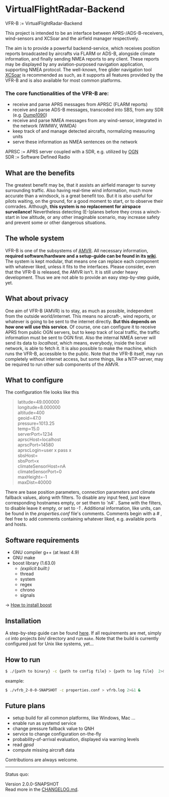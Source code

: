 # VirtualFlightRadar-Backend

VFR-B := VirtualFlightRadar-Backend

This project is intended to be an interface between APRS-/ADS-B-receivers, wind-sensors and XCSoar and the airfield manager respectively.

The aim is to provide a powerful backend-service, which receives position reports broadcasted by aircrafts via FLARM or ADS-B, alongside climate information,
and finally sending NMEA reports to any client. These reports may be displayed by any aviation-purposed navigation application, supporting NMEA protocol.
The well-known, free glider navigation tool [XCSoar](https://www.xcsoar.org/) is recommended as such, as it supports all features provided by the VFR-B
and is also available for most common platforms.

### The core functionalities of the VFR-B are:

+ receive and parse APRS messages from APRSC (FLARM reports)
+ receive and parse ADS-B messages, transcoded into SBS, from any SDR (e.g. [Dump1090](https://github.com/antirez/dump1090))
+ receive and parse NMEA messages from any wind-sensor, integrated in the network (WIMWV, WIMDA)
+ keep track of and manage detected aircrafts, normalizing measuring units
+ serve these information as NMEA sentences on the network

APRSC := APRS server coupled with a SDR, e.g. utilized by [OGN](http://wiki.glidernet.org/ "Open Glider Network")  
SDR := Software Defined Radio

## What are the benefits

The greatest benefit may be, that it assists an airfield manager to survey surrounding traffic.
Also having real-time wind information, much more accurate than a windsock, is a great benefit too.
But it is also useful for pilots waiting, on the ground, for a good moment to start, or to observe their comrades.
Although, **this system is no replacement for airspace surveilance!**
Nevertheless detecting (E-)planes before they cross a winch-start in low altitude, or any other imaginable scenario,
may increase safety and prevent some or other dangerous situations.

## The whole system

VFR-B is one of the subsystems of [AMVR](https://github.com/rueckwaertsflieger/AMVR).
All necessary information, **required software/hardware and a setup-guide can be found in its [wiki](https://github.com/rueckwaertsflieger/AMVR/wiki)**.
The system is kept modular, that means one can replace each component with whatever liked, unless it fits to the interfaces.
Please consider, even that the VFR-B is released, the AMVR isn't.
It is still under heavy development. Thus we are not able to provide an easy step-by-step guide, yet.

## What about privacy

One aim of VFR-B (AMVR) is to stay, as much as possible, independent from the outside world/internet.
This means no aircraft-, wind reports, or whatever is going to be sent to the internet directly.
**But this depends on how one will use this service.**
Of course, one can configure it to receive APRS from public OGN servers,
but to keep track of local traffic, the traffic information must be sent to OGN first.
Also the internal NMEA server will send its data to *localhost*, which means, everybody, inside the local network, is able to fetch it.
It is also possible to make the machine, which runs the VFR-B, accessible to the public.
Note that the VFR-B itself, may run completely without internet access, but some things, like a NTP-server,
may be required to run other sub components of the AMVR.

## What to configure

The configuration file looks like this
>latitude=49.000000  
>longitude=8.000000  
>altitude=400  
>geoid=47.0  
>pressure=1013.25  
>temp=15.0  
>serverPort=1234  
>aprscHost=localhost  
>aprscPort=14580  
>aprscLogin=user x pass x  
>sbsHost=  
>sbsPort=x  
>climateSensorHost=nA  
>climateSensorPort=0  
>maxHeight=-1  
>maxDist=40000

There are base position parameters, connection parameters and climate fallback values, along with filters.
To disable any input feed, just leave corresponding hostnames empty, or set them to *'nA'* .
Same with the filters, to disable leave it empty, or set to *-1* .
Additional information, like units, can be found in the *properties.conf* file's comments.
Comments begin with a *#* , feel free to add comments containing whatever liked, e.g. available ports and hosts.

## Software requirements

+ GNU compiler g++ (at least 4.9)
+ GNU make
+ boost library (1.63.0)
  + *(explicit built:)*
  + thread
  + system
  + regex
  + chrono
  + signals

-> [How to install boost](http://www.boost.org/doc/libs/1_63_0/more/getting_started/index.html)

## Installation

A step-by-step guide can be found [here](https://github.com/Jarthianur/VirtualFlightRadar-Backend/wiki/Installation-Guide "wiki").
If all requirements are met, simply `cd` into projects *bin/* directory and run `make`.
Note that the build is currently configured just for Unix like systems, yet...

## How to run

```bash
$ ./{path to binary} -c {path to config file} > {path to log file}  2>&1 &
```

example:

```bash
$ ./vfrb_2-0-0-SNAPSHOT -c properties.conf > vfrb.log 2>&1 &
```

## Future plans

+ setup build for all common platforms, like Windows, Mac ...
+ enable run as systemd service
+ change pressure fallback value to QNH
+ service to change configuration on-the-fly
+ probability-of-arrival evaluation, displayed via warning levels
+ read *gpsd*
+ compute missing aircraft data

Contributions are always welcome.

---
Status quo:

Version 2.0.0-SNAPSHOT  
Read more in the [CHANGELOG.md](https://github.com/Jarthianur/VirtualFlightRadar-Backend/blob/dev-2/CHANGELOG.md).